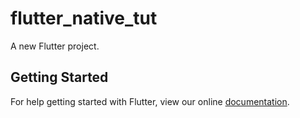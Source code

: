 # flutter_native_tut

A new Flutter project.

## Getting Started

For help getting started with Flutter, view our online
[documentation](https://flutter.io/).
